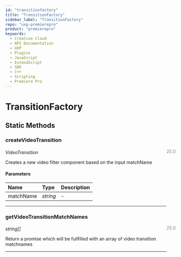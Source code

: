 ```yaml
---
id: "transitionfactory"
title: "TransitionFactory"
sidebar_label: "TransitionFactory"
repo: "uxp-premierepro"
product: "premierepro"
keywords:
  - Creative Cloud
  - API Documentation
  - UXP
  - Plugins
  - JavaScript
  - ExtendScript
  - SDK
  - C++
  - Scripting
  - Premiere Pro
---
```


# TransitionFactory  

## Static Methods

### createVideoTransition

<span class="minversion" style="display: block; margin-bottom: -1em; margin-left: 36em; float:left; opacity:0.5;">25.0</span>

*VideoTransition*
  
Creates a new video filter component based on the input matchName

#### Parameters

| Name | Type | Description |
| :------ | :------ | :------ |
| matchName | *string* | - |

___

### getVideoTransitionMatchNames

<span class="minversion" style="display: block; margin-bottom: -1em; margin-left: 36em; float:left; opacity:0.5;">25.0</span>

*string[]*
  
Return a promise which will be fullfilled with an array of video transition matchnames

___
